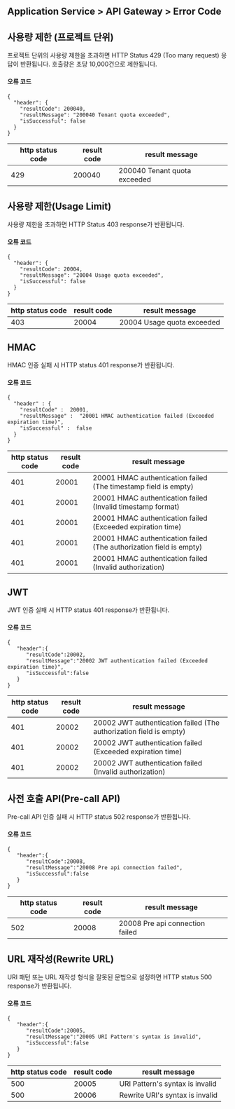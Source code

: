 ## Application Service > API Gateway > Error Code


## 사용량 제한 (프로젝트 단위) 
프로젝트 단위의 사용량 제한을 초과하면 HTTP Status 429 (Too many request) 응답이 반환됩니다. 
호출량은 초당 10,000건으로 제한됩니다.

#### 오류 코드

```
{
  "header": {
    "resultCode": 200040,
    "resultMessage": "200040 Tenant quota exceeded",
    "isSuccessful": false
  }
}
```

| http status code | result code | result message             |
| ---------------- | ----------- | -------------------------- |
| 429              | 200040      | 200040 Tenant quota exceeded|


## 사용량 제한(Usage Limit)

사용량 제한을 초과하면 HTTP Status 403 response가 반환됩니다. 

#### 오류 코드

```
{
  "header": {
    "resultCode": 20004,
    "resultMessage": "20004 Usage quota exceeded",
    "isSuccessful": false
  }
}
```

| http status code | result code | result message             |
| ---------------- | ----------- | -------------------------- |
| 403              | 20004       | 20004 Usage quota exceeded |

## HMAC

HMAC 인증 실패 시 HTTP status 401 response가 반환됩니다.

#### 오류 코드

```
{
  "header" : {
    "resultCode" :  20001,
    "resultMessage" :  "20001 HMAC authentication failed (Exceeded expiration time)",
    "isSuccessful" :  false
  }
}
```

| http status code | result code | result message                           |
| ---------------- | ----------- | ---------------------------------------- |
| 401              | 20001       | 20001 HMAC authentication failed (The timestamp field is empty) |
| 401              | 20001       | 20001 HMAC authentication failed (Invalid timestamp format) |
| 401              | 20001       | 20001 HMAC authentication failed (Exceeded expiration time) |
| 401              | 20001       | 20001 HMAC authentication failed (The authorization field is empty) |
| 401              | 20001       | 20001 HMAC authentication failed (Invalid authorization) |

## JWT 

JWT 인증 실패 시 HTTP status 401 response가 반환됩니다.

#### 오류 코드

```
{  
   "header":{  
      "resultCode":20002,
      "resultMessage":"20002 JWT authentication failed (Exceeded expiration time)",
      "isSuccessful":false
   }
}
```

| http status code | result code | result message                           |
| ---------------- | ----------- | ---------------------------------------- |
| 401              | 20002       | 20002 JWT authentication failed (The authorization field is empty) |
| 401              | 20002       | 20002 JWT authentication failed (Exceeded expiration time) |
| 401              | 20002       | 20002 JWT authentication failed (Invalid authorization) |

## 사전 호출 API(Pre-call API)

Pre-call API 인증 실패 시 HTTP status 502 response가 반환됩니다.

#### 오류 코드

```
{  
   "header":{  
      "resultCode":20008,
      "resultMessage":"20008 Pre api connection failed",
      "isSuccessful":false
   }
}
```

| http status code | result code | result message                  |
| ---------------- | ----------- | ------------------------------- |
| 502              | 20008       | 20008 Pre api connection failed |

## URL 재작성(Rewrite URL)

URI 패턴 또는 URL 재작성 형식을 잘못된 문법으로 설정하면 HTTP status 500 response가 반환됩니다.

#### 오류 코드

```
{  
   "header":{  
      "resultCode":20005,
      "resultMessage":"20005 URI Pattern's syntax is invalid",
      "isSuccessful":false
   }
}
```

| http status code | result code | result message                  |
| ---------------- | ----------- | ------------------------------- |
| 500              | 20005       | URI Pattern's syntax is invalid |
| 500              | 20006       | Rewrite URI's syntax is invalid |

